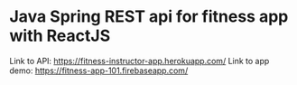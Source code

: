 # Java Spring REST api for fitness app with ReactJS
Link to API: https://fitness-instructor-app.herokuapp.com/
Link to app demo: https://fitness-app-101.firebaseapp.com/

